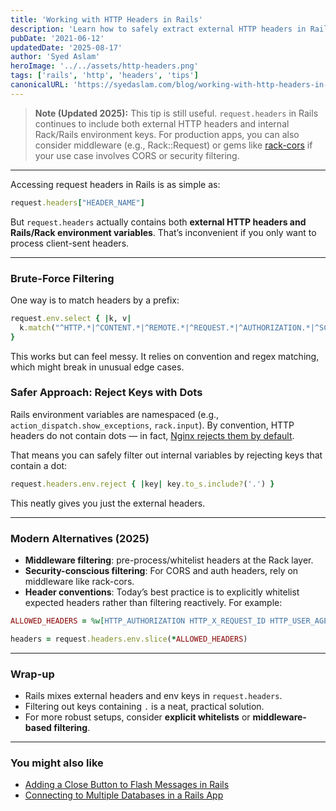 ```yaml
---
title: 'Working with HTTP Headers in Rails'
description: 'Learn how to safely extract external HTTP headers in Rails while filtering out internal Rack and Rails environment variables.'
pubDate: '2021-06-12'
updatedDate: '2025-08-17'
author: 'Syed Aslam'
heroImage: '../../assets/http-headers.png'
tags: ['rails', 'http', 'headers', 'tips']
canonicalURL: 'https://syedaslam.com/blog/working-with-http-headers-in-rails/'
---
```


> **Note (Updated 2025):**
> This tip is still useful. `request.headers` in Rails continues to include both external HTTP headers and internal Rack/Rails environment keys.
> For production apps, you can also consider middleware (e.g., Rack::Request) or gems like [rack-cors](https://github.com/cyu/rack-cors) if your use case involves CORS or security filtering.

---

Accessing request headers in Rails is as simple as:

```ruby
request.headers["HEADER_NAME"]
```

But `request.headers` actually contains both **external HTTP headers and Rails/Rack environment variables**. That’s inconvenient if you only want to process client-sent headers.

---

### Brute-Force Filtering

One way is to match headers by a prefix:

```ruby
request.env.select { |k, v|
  k.match("^HTTP.*|^CONTENT.*|^REMOTE.*|^REQUEST.*|^AUTHORIZATION.*|^SCRIPT.*|^SERVER.*").
}
```

This works but can feel messy. It relies on convention and regex matching, which might break in unusual edge cases.

### Safer Approach: Reject Keys with Dots

Rails environment variables are namespaced (e.g., `action_dispatch.show_exceptions`, `rack.input`). By convention, HTTP headers do not contain dots — in fact, [Nginx rejects them by default](https://forum.nginx.org/read.php?2,44453,44472#msg-44472).

That means you can safely filter out internal variables by rejecting keys that contain a dot:

```ruby
request.headers.env.reject { |key| key.to_s.include?('.') }
```

This neatly gives you just the external headers.

---

### Modern Alternatives (2025)

- **Middleware filtering**: pre-process/whitelist headers at the Rack layer.
- **Security-conscious filtering**: For CORS and auth headers, rely on middleware like rack-cors.
- **Header conventions**: Today’s best practice is to explicitly whitelist expected headers rather than filtering reactively. For example:

```ruby
ALLOWED_HEADERS = %w[HTTP_AUTHORIZATION HTTP_X_REQUEST_ID HTTP_USER_AGENT]

headers = request.headers.env.slice(*ALLOWED_HEADERS)
```

---

### Wrap-up

- Rails mixes external headers and env keys in `request.headers`.
- Filtering out keys containing `.` is a neat, practical solution.
- For more robust setups, consider **explicit whitelists** or **middleware-based filtering**.

---

### You might also like

- [Adding a Close Button to Flash Messages in Rails](/blog/adding-a-close-button-to-flash-messages-in-rails)
- [Connecting to Multiple Databases in a Rails App](/blog/connecting-to-multiple-databases-in-a-rails-app)
